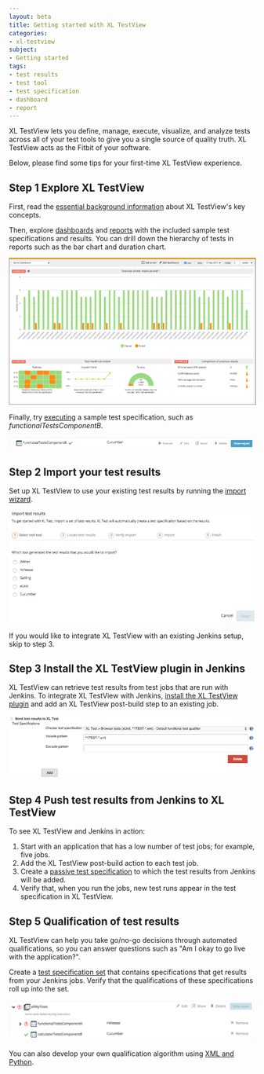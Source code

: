 ```yaml
---
layout: beta
title: Getting started with XL TestView
categories:
- xl-testview
subject:
- Getting started
tags:
- test results
- test tool
- test specification
- dashboard
- report
---
```


XL TestView lets you define, manage, execute, visualize, and analyze tests across all of your test tools to give you a single source of quality truth. XL TestView acts as the Fitbit of your software.

Below, please find some tips for your first-time XL TestView experience.

## Step 1 Explore XL TestView

First, read the [essential background information](/xl-testview/concept/key-concepts.html) about XL TestView's key concepts.

Then, explore [dashboards](/xl-testview/how-to/using-dashboards.html) and [reports](/xl-testview/concept/reports.html) with the included sample test specifications and results. You can drill down the hierarchy of tests in reports such as the bar chart and duration chart.

![Dashboard with sample data](images/getting-started-demo-dashboard.png)

Finally, try [executing](/xl-testview/how-to/execute-tests.html) a sample test specification, such as *functionalTestsComponentB*.

![Sample test specification](images/getting-started-sample-test-specification.png)

## Step 2 Import your test results

Set up XL TestView to use your existing test results by running the [import wizard](/xl-testview/how-to/import-test-results.html).

![XL TestView import wizard](images/getting-started-import-wizard-step-1.png)

If you would like to integrate XL TestView with an existing Jenkins setup, skip to step 3.

## Step 3 Install the XL TestView plugin in Jenkins

XL TestView can retrieve test results from test jobs that are run with Jenkins. To integrate XL TestView with Jenkins, [install the XL TestView plugin](/xl-testview/how-to/connect-to-a-jenkins-job.html) and add an XL TestView post-build step to an existing job.

![XL TestView post-build step in Jenkins](images/getting-started-jenkins-post-build-step.png)

## Step 4 Push test results from Jenkins to XL TestView

To see XL TestView and Jenkins in action:

1. Start with an application that has a low number of test jobs; for example, five jobs.
2. Add the XL TestView post-build action to each test job.
3. Create a [passive test specification](/xl-testview/how-to/create-a-test-specification.html) to which the test results from Jenkins will be added.
4. Verify that, when you run the jobs, new test runs appear in the test specification in XL TestView.

## Step 5 Qualification of test results

XL TestView can help you take go/no-go decisions through automated qualifications, so you can answer questions such as "Am I okay to go live with the application?".

Create a [test specification set](/xl-testview/how-to/create-a-test-specification-set.html) that contains specifications that get results from your Jenkins jobs. Verify that the qualifications of these specifications roll up into the set.

![Test specification set with qualifications](images/getting-started-test-spec-set-qualification.png)

You can also develop your own qualification algorithm using [XML and Python](/xl-testview/how-to/create-a-custom-qualification.html).
